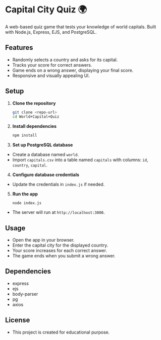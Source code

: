 # Capital City Quiz 🌍

A web-based quiz game that tests your knowledge of world capitals. Built with Node.js, Express, EJS, and PostgreSQL.

## Features

- Randomly selects a country and asks for its capital.
- Tracks your score for correct answers.
- Game ends on a wrong answer, displaying your final score.
- Responsive and visually appealing UI.

## Setup

1. **Clone the repository**  

   ```sh
   git clone <repo-url>
   cd World+Capital+Quiz
   ```

2. **Install dependencies**

    ```sh
    npm install
    ```

3. **Set up PostgreSQL database**

- Create a database named `world`.
- Import `capitals.csv` into a table named `capitals` with columns: `id`, `country`, `capital`.

4. **Configure database credentials**

- Update the credentials in `index.js` if needed.

5. **Run the app**

    ```
    node index.js
    ```

- The server will run at `http://localhost:3000`.

## Usage

- Open the app in your browser.
- Enter the capital city for the displayed country.
- Your score increases for each correct answer.
- The game ends when you submit a wrong answer.

## Dependencies

- express
- ejs
- body-parser
- pg
- axios

## License

- This project is created for educational purpose.
